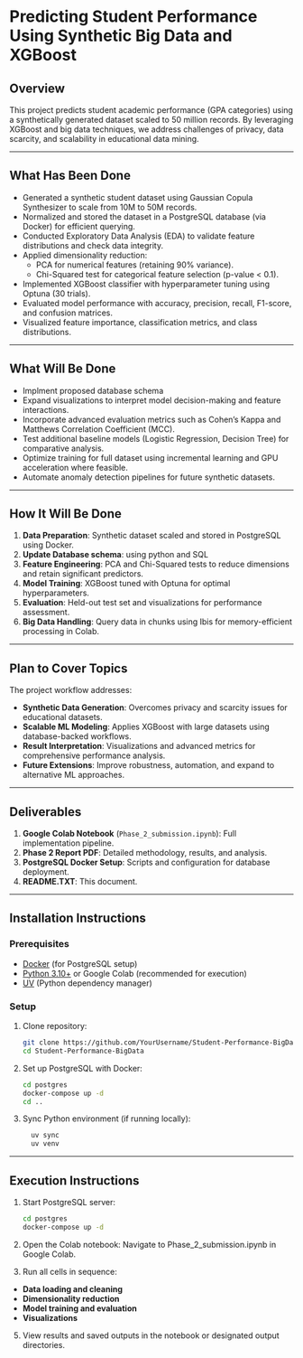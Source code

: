 # Predicting Student Performance Using Synthetic Big Data and XGBoost

## Overview
This project predicts student academic performance (GPA categories) using a synthetically generated dataset scaled to 50 million records. By leveraging XGBoost and big data techniques, we address challenges of privacy, data scarcity, and scalability in educational data mining.

---

## What Has Been Done
- Generated a synthetic student dataset using Gaussian Copula Synthesizer to scale from 10M to 50M records.
- Normalized and stored the dataset in a PostgreSQL database (via Docker) for efficient querying.
- Conducted Exploratory Data Analysis (EDA) to validate feature distributions and check data integrity.
- Applied dimensionality reduction:
  - PCA for numerical features (retaining 90% variance).
  - Chi-Squared test for categorical feature selection (p-value < 0.1).
- Implemented XGBoost classifier with hyperparameter tuning using Optuna (30 trials).
- Evaluated model performance with accuracy, precision, recall, F1-score, and confusion matrices.
- Visualized feature importance, classification metrics, and class distributions.

---

## What Will Be Done
- Implment proposed database schema
- Expand visualizations to interpret model decision-making and feature interactions.
- Incorporate advanced evaluation metrics such as Cohen’s Kappa and Matthews Correlation Coefficient (MCC).
- Test additional baseline models (Logistic Regression, Decision Tree) for comparative analysis.
- Optimize training for full dataset using incremental learning and GPU acceleration where feasible.
- Automate anomaly detection pipelines for future synthetic datasets.

---

## How It Will Be Done
1. **Data Preparation**: Synthetic dataset scaled and stored in PostgreSQL using Docker.
2. **Update Database schema**: using python and SQL
3. **Feature Engineering**: PCA and Chi-Squared tests to reduce dimensions and retain significant predictors.
4. **Model Training**: XGBoost tuned with Optuna for optimal hyperparameters.
5. **Evaluation**: Held-out test set and visualizations for performance assessment.
6. **Big Data Handling**: Query data in chunks using Ibis for memory-efficient processing in Colab.

---

## Plan to Cover Topics
The project workflow addresses:
- **Synthetic Data Generation**: Overcomes privacy and scarcity issues for educational datasets.
- **Scalable ML Modeling**: Applies XGBoost with large datasets using database-backed workflows.
- **Result Interpretation**: Visualizations and advanced metrics for comprehensive performance analysis.
- **Future Extensions**: Improve robustness, automation, and expand to alternative ML approaches.

---

## Deliverables
1. **Google Colab Notebook** (`Phase_2_submission.ipynb`): Full implementation pipeline.
2. **Phase 2 Report PDF**: Detailed methodology, results, and analysis.
3. **PostgreSQL Docker Setup**: Scripts and configuration for database deployment.
4. **README.TXT**: This document.

---

## Installation Instructions

### Prerequisites
- [Docker](https://www.docker.com) (for PostgreSQL setup)
- [Python 3.10+](https://www.python.org) or Google Colab (recommended for execution)
- [UV](https://astral.sh/uv) (Python dependency manager)

### Setup
1. Clone repository:
   ```bash
   git clone https://github.com/YourUsername/Student-Performance-BigData.git
   cd Student-Performance-BigData
2. Set up PostgreSQL with Docker:
   ```bash
   cd postgres
   docker-compose up -d
   cd ..
4. Sync Python environment (if running locally):
    ```bash
      uv sync
      uv venv

---

## Execution Instructions

1. Start PostgreSQL server:
    ```bash
    cd postgres
    docker-compose up -d

2. Open the Colab notebook:
Navigate to Phase_2_submission.ipynb in Google Colab.

3. Run all cells in sequence:
- **Data loading and cleaning**
- **Dimensionality reduction**
- **Model training and evaluation**
- **Visualizations**


5. View results and saved outputs in the notebook or designated output directories.


